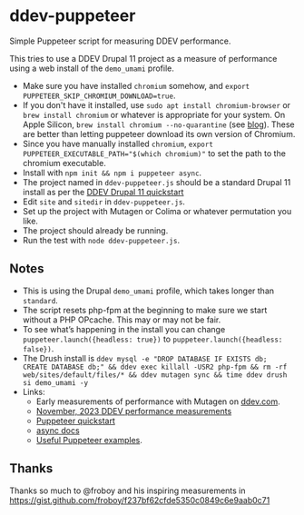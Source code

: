# ddev-puppeteer

Simple Puppeteer script for measuring DDEV performance.

This tries to use a DDEV Drupal 11 project as a measure of performance using a web install of the `demo_umami` profile.

* Make sure you have installed `chromium` somehow, and `export PUPPETEER_SKIP_CHROMIUM_DOWNLOAD=true`.
* If you don't have it installed, use `sudo apt install chromium-browser` or `brew install chromium` or whatever is appropriate for your system. On Apple Silicon, `brew install chromium --no-quarantine` (see [blog](https://www.broddin.be/fixing-the-chromium-binary-is-not-available-for-arm64/)). These are better than letting puppeteer download its own version of Chromium.
* Since you have manually installed `chromium`, `export PUPPETEER_EXECUTABLE_PATH="$(which chromium)"` to set the path to the chromium executable.
* Install with `npm init && npm i puppeteer async`.
* The project named in `ddev-puppeteer.js` should be a standard Drupal 11 install as per the [DDEV Drupal 11 quickstart](https://ddev.readthedocs.io/en/latest/users/quickstart/#drupal)
* Edit `site` and `sitedir` in `ddev-puppeteer.js`.
* Set up the project with Mutagen or Colima or whatever permutation you like.
* The project should already be running.
* Run the test with `node ddev-puppeteer.js`.

## Notes

* This is using the Drupal `demo_umami` profile, which takes longer than `standard`.
* The script resets php-fpm at the beginning to make sure we start without a PHP OPcache. This may or may not be fair.
* To see what’s happening in the install you can change `puppeteer.launch({headless: true})` to `puppeteer.launch({headless: false})`.
* The Drush install  is `ddev mysql -e "DROP DATABASE IF EXISTS db; CREATE DATABASE db;" && ddev exec killall -USR2 php-fpm && rm -rf web/sites/default/files/* && ddev mutagen sync && time ddev drush si demo_umami -y`
* Links:
  * Early measurements of performance with Mutagen on [ddev.com](https://ddev.com/ddev-local/supercharge-your-ddev-performance-with-mutagen/).
  * [November, 2023 DDEV performance measurements](https://ddev.com/blog/docker-performance-2023/)
  * [Puppeteer quickstart](https://pptr.dev/guides/getting-started)
  * [async docs](https://caolan.github.io/async/v3)
  * [Useful Puppeteer examples](https://nitayneeman.com/posts/getting-to-know-puppeteer-using-practical-examples/).


## Thanks

Thanks so much to @froboy and his inspiring measurements in https://gist.github.com/froboy/f237bf62cfde5350c0849c6e9aab0c71
